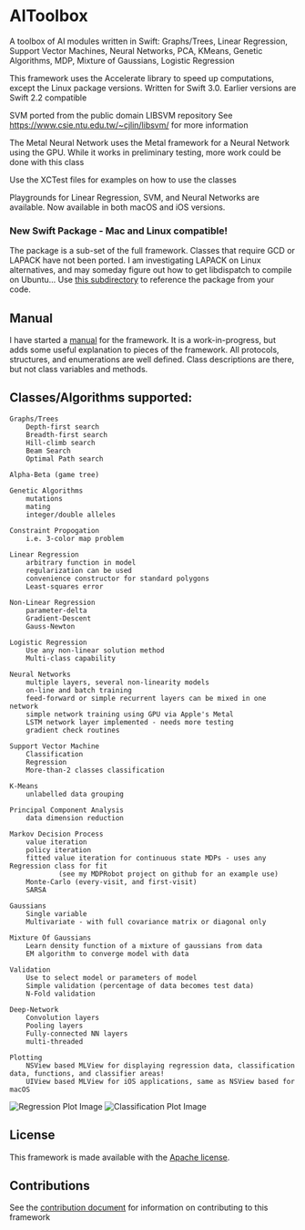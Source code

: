 # AIToolbox
A toolbox of AI modules written in Swift:  Graphs/Trees, Linear Regression, Support Vector Machines, Neural Networks, PCA, KMeans, Genetic Algorithms, MDP, Mixture of Gaussians, Logistic Regression

This framework uses the Accelerate library to speed up computations, except the Linux package versions.
Written for Swift 3.0.  Earlier versions are Swift 2.2 compatible

SVM ported from the public domain LIBSVM repository
See https://www.csie.ntu.edu.tw/~cjlin/libsvm/ for more information

The Metal Neural Network uses the Metal framework for a Neural Network using the GPU.  While it works in preliminary testing, more work could be done with this class

Use the XCTest files for examples on how to use the classes

Playgrounds for Linear Regression, SVM, and Neural Networks are available.  Now available in both macOS and iOS versions.

### New Swift Package - Mac and Linux compatible!
The package is a sub-set of the full framework.  Classes that require GCD or LAPACK have not been ported.  I am investigating LAPACK on Linux alternatives, and may someday figure out how to get libdispatch to compile on Ubuntu...
Use [this subdirectory](Package) to reference the package from your code.


##  Manual

I have started a [manual](Manual/AIToolbox.md) for the framework.  It is a work-in-progress, but adds some useful explanation to pieces of the framework.  All protocols, structures, and enumerations are well defined.  Class descriptions are there, but not class variables and methods.

## Classes/Algorithms supported:

    Graphs/Trees
        Depth-first search
        Breadth-first search
        Hill-climb search
        Beam Search
        Optimal Path search

    Alpha-Beta (game tree)

    Genetic Algorithms
        mutations
        mating
        integer/double alleles

    Constraint Propogation
        i.e. 3-color map problem

    Linear Regression
        arbitrary function in model
        regularization can be used
        convenience constructor for standard polygons
        Least-squares error

    Non-Linear Regression
        parameter-delta
        Gradient-Descent
        Gauss-Newton

    Logistic Regression
        Use any non-linear solution method
        Multi-class capability

    Neural Networks
        multiple layers, several non-linearity models
        on-line and batch training
        feed-forward or simple recurrent layers can be mixed in one network
        simple network training using GPU via Apple's Metal
        LSTM network layer implemented - needs more testing
        gradient check routines

    Support Vector Machine
        Classification
        Regression
        More-than-2 classes classification

    K-Means
        unlabelled data grouping

    Principal Component Analysis
        data dimension reduction

    Markov Decision Process
        value iteration
        policy iteration
        fitted value iteration for continuous state MDPs - uses any Regression class for fit
                (see my MDPRobot project on github for an example use)
        Monte-Carlo (every-visit, and first-visit)
        SARSA

    Gaussians
        Single variable
        Multivariate - with full covariance matrix or diagonal only

    Mixture Of Gaussians
        Learn density function of a mixture of gaussians from data
        EM algorithm to converge model with data

    Validation
        Use to select model or parameters of model
        Simple validation (percentage of data becomes test data)
        N-Fold validation

    Deep-Network
        Convolution layers
        Pooling layers
        Fully-connected NN layers
        multi-threaded

    Plotting
        NSView based MLView for displaying regression data, classification data, functions, and classifier areas!
        UIView based MLView for iOS applications, same as NSView based for macOS
![Regression Plot Image](PlotImage.png)
![Classification Plot Image](PlotImage2.png)

## License

This framework is made available with the [Apache license](LICENSE.md).

##  Contributions

See the [contribution document](CONTRIBUTIONS.md) for information on contributing to this framework


